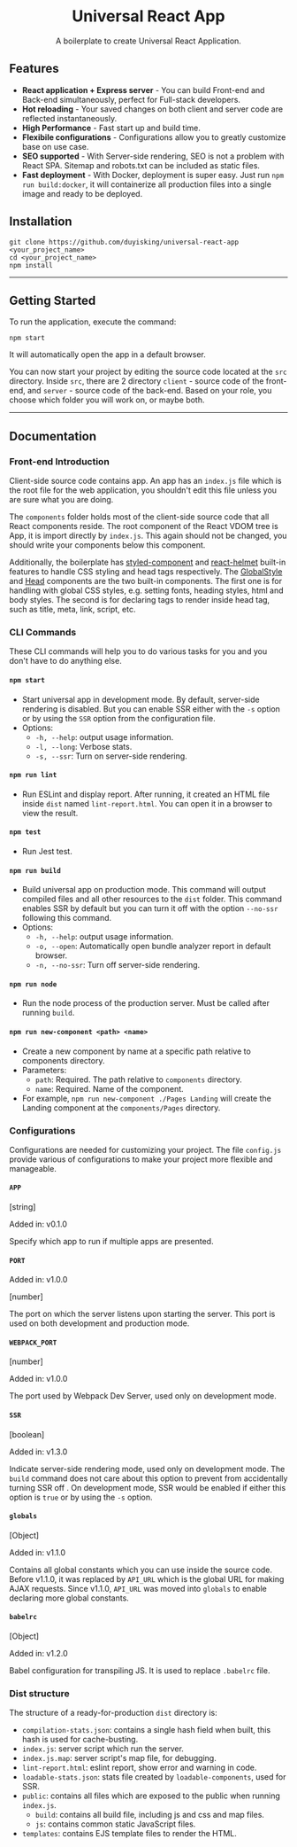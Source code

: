 <center>
<h1>Universal React App</h1>
A boilerplate to create Universal React Application.
</center>

## Features
- **React application + Express server** - You can build Front-end and Back-end simultaneously, perfect for Full-stack developers.
- **Hot reloading** - Your saved changes on both client and server code are reflected instantaneously.
- **High Performance** - Fast start up and build time.
- **Flexibile configurations** - Configurations allow you to greatly customize base on use case.
- **SEO supported** - With Server-side rendering, SEO is not a problem with React SPA. Sitemap and robots.txt can be included as static files.
- **Fast deployment** - With Docker, deployment is super easy. Just run `npm run build:docker`, it will containerize all production files into a single image and ready to be deployed.

## Installation
```
git clone https://github.com/duyisking/universal-react-app <your_project_name>
cd <your_project_name>
npm install
```

---
## Getting Started
To run the application, execute the command:
```
npm start
```
It will automatically open the app in a default browser.

You can now start your project by editing the source code located at the `src` directory.
Inside `src`, there are 2 directory `client` - source code of the front-end, and `server` - source code of the back-end. Based on your role, you choose which folder you will work on, or maybe both.

---
## Documentation

### Front-end Introduction
Client-side source code contains app. An app has an `index.js` file which is the root file for the web application, you shouldn't edit this file unless you are sure what you are doing.

The `components` folder holds most of the client-side source code that all React components reside. The root component of the React VDOM tree is App, it is import directly by `index.js`. This again should not be changed, you should write your components below this component.

Additionally, the boilerplate has [styled-component](https://www.styled-components.com/) and [react-helmet](https://github.com/nfl/react-helmet) built-in features to handle CSS styling and head tags respectively. The [GlobalStyle](src/client/app/components/GlobalStyle/GlobalStyle.jsx) and [Head](src/client/app/components/Head/Head.jsx) components are the two built-in components. The first one is for handling with global CSS styles, e.g. setting fonts, heading styles, html and body styles. The second is for declaring tags to render inside head tag, such as title, meta, link, script, etc.

### CLI Commands
These CLI commands will help you to do various tasks for you and you don't have to do anything else.
#### `npm start`
- Start universal app in development mode. By default, server-side rendering is disabled. But you can enable SSR either with the `-s` option or by using the `SSR` option from the configuration file.
- Options:
  - `-h, --help`: output usage information.
  - `-l, --long`: Verbose stats.
  - `-s, --ssr`: Turn on server-side rendering.
#### `npm run lint`
- Run ESLint and display report. After running, it created an HTML file inside `dist` named `lint-report.html`. You can open it in a browser to view the result.
#### `npm test`
- Run Jest test.
#### `npm run build`
- Build universal app on production mode. This command will output compiled files and all other resources to the `dist` folder. This command enables SSR by default but you can turn it off with the option `--no-ssr` following this command.
- Options:
    - `-h, --help`: output usage information.
    - `-o, --open`: Automatically open bundle analyzer report in default browser.
    - `-n, --no-ssr`: Turn off server-side rendering.
#### `npm run node`
- Run the node process of the production server. Must be called after running `build`.
#### `npm run new-component <path> <name>`
- Create a new component by name at a specific path relative to components directory.
- Parameters:
  - `path`: Required. The path relative to `components` directory.
  - `name`: Required. Name of the component.
- For example, `npm run new-component ./Pages Landing` will create the Landing component at the `components/Pages` directory.

### Configurations
Configurations are needed for customizing your project. The file `config.js` provide various of configurations to make your project more flexible and manageable.
#### `APP`
[string]

Added in: v0.1.0

Specify which app to run if multiple apps are presented.

#### `PORT`
Added in: v1.0.0

[number]

The port on which the server listens upon starting the server. This port is used on both development and production mode.

#### `WEBPACK_PORT`
[number]

Added in: v1.0.0

The port used by Webpack Dev Server, used only on development mode.

#### `SSR`
[boolean]

Added in: v1.3.0

Indicate server-side rendering mode, used only on development mode. The `build` command does not care about this option to prevent from accidentally turning SSR off . On development mode, SSR would be enabled if either this option is `true` or by using the `-s` option.

#### `globals`
[Object]

Added in: v1.1.0

Contains all global constants which you can use inside the source code. Before v1.1.0, it was replaced by `API_URL` which is the global URL for making AJAX requests. Since v1.1.0, `API_URL` was moved into `globals` to enable declaring more global constants.

#### `babelrc`
[Object]

Added in: v1.2.0

Babel configuration for transpiling JS. It is used to replace `.babelrc` file.

### Dist structure
The structure of a ready-for-production `dist` directory is:
- `compilation-stats.json`: contains a single hash field when built, this hash is used for cache-busting.
- `index.js`: server script which run the server.
- `index.js.map`: server script's map file, for debugging.
- `lint-report.html`: eslint report, show error and warning in code.
- `loadable-stats.json`: stats file created by `loadable-components`, used for SSR.
- `public`: contains all files which are exposed to the public when running `index.js`.
  - `build`: contains all build file, including js and css and map files.
  - `js`: contains common static JavaScript files.
- `templates`: contains EJS template files to render the HTML.
